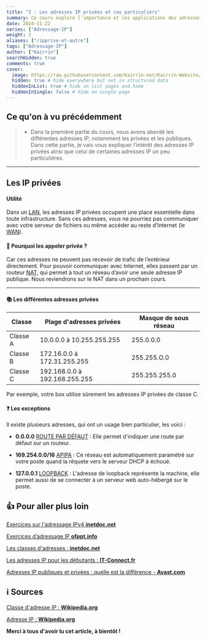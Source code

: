 ```yaml
---
title: "2 : Les adresses IP privées et cas particuliers"
summary: Ce cours explore l’importance et les applications des adresses IP privées, ainsi que des adresses spéciales comme les adresses loopback et APIPA. Vous apprendrez à distinguer leurs usages.
date: 2024-11-22
series: ["Adressage-IP"]
weight: 2
aliases: ["/ipprive-et-autre"]
tags: ["Adressage-IP"]
author: ["Kairrin"]
searchHidden: true
comments: true
cover:
  image: https://raw.githubusercontent.com/Kairrin-net/Kairrin-Website/refs/heads/main/content/posts/adressage-ip/media/introduction.svg
  hidden: true # hide everywhere but not in structured data
  hiddenInList: true # hide on list pages and home
  hiddenInSingle: false # hide on single page
---
```


## Ce qu'on à vu précédemment

> - Dans la première partie du cours, nous avons abordé les différentes adresses IP, notamment les privées et les publiques. Dans cette partie, je vais vous expliquer l’intérêt des adresses IP privées ainsi que celui de certaines adresses IP un peu particulières.

---

## Les IP privées

#### Utilité

Dans un [LAN](https://www.cloudflare.com/fr-fr/learning/network-layer/what-is-a-lan/), les adresses IP privées occupent une place essentielle dans toute infrastructure. Sans ces adresses, vous ne pourriez pas communiquer avec votre serveur de fichiers ou même accéder au reste d’Internet (le [WAN](https://www.cloudflare.com/fr-fr/learning/network-layer/what-is-a-wan/)).

#### 🫣 Pourquoi les appeler privée ?

Car ces adresses ne peuvent pas recevoir de trafic de l’extérieur directement. Pour pouvoir communiquer avec Internet, elles passent par un routeur [NAT](https://www.fortinet.com/fr/resources/cyberglossary/network-address-translation#:~:text=Définition%20de%20la%20traduction%20d,une%20seule%20adresse%20IP%20publique.), qui permet à tout un réseau d’avoir une seule adresse IP publique. Nous reviendrons sur le NAT dans un prochain cours.

---

#### 📚 Les différentes adresses privées

| **Classe**  | **Plage d'adresses privées**      | **Masque de sous réseau** | 
|---------|-------------------------------|--------------------------------|
| Classe A | 10.0.0.0 à 10.255.255.255    | 255.0.0.0            
| Classe B | 172.16.0.0 à 172.31.255.255  | 255.255.O.0                   
| Classe C | 192.168.0.0 à 192.168.255.255| 255.255.255.0                      

Par exemple, votre box utilise sûrement les adresses IP privées de classe C.

#### ❓ Les exceptions

Il existe plusieurs adresses, qui ont un usage bien particulier, les voici :

- **0.0.0.0** [ROUTE PAR DÉFAUT](http://cisco.ofppt.info/ccna2/course/module6/6.2.2.1/6.2.2.1.html#:~:text=Une%20route%20par%20défaut%20est%20utilisée%20lorsqu'aucune%20autre%20route,comme%20passerelle%20de%20dernier%20recours.) : Elle permet d'indiquer une route par défaut sur un routeur.

- **169.254.0.0/16** [APIPA](https://forum.huawei.com/enterprise/fr/adresse-apipa-qu-est-ce-que-c-est/thread/667502567447478272-667481000260808704) : Ce réseau est automatiquement paramétré sur votre poste quand la rêquete vers le serveur DHCP à échoué.

- **127.0.0.1** [LOOPBACK](https://fr.wikipedia.org/wiki/Loopback) : L'adresse de loopback représente la machine, elle permet aussi de se connecter à un serveur web auto-hébergé sur le poste. 

## 👍 Pour aller plus loin

[Exercices sur l'adressage IPv4 **inetdoc.net**](https://www.inetdoc.net/articles/adressage.ipv4/adressage.ipv4.exercises.html)

[Exercices d’adressage IP **ofppt.info**](https://ofppt.info/exercices-dadressage-ip/)

[Les classes d'adresses : **inetdoc.net**](https://www.inetdoc.net/articles/adressage.ipv4/adressage.ipv4.class.html)

[Les adresses IP pour les débutants : **IT-Connect.fr**](https://www.it-connect.fr/les-adresses-ip-pour-les-debutants/#III_Adresses_IPv4_et_IPv6)

[Adresses IP publiques et privées : quelle est la différence - **Avast.com**](https://www.avast.com/fr-fr/c-ip-address-public-vs-private)


## ℹ️ Sources

[Classe d'adresse IP : **Wikipedia.org**](https://fr.wikipedia.org/wiki/Classe_d%27adresse_IP)

[Adresse IP : **Wikipedia.org**](https://fr.wikipedia.org/wiki/Adresse_IP)


**Merci à tous d'avoir lu cet article, à bientôt !**

